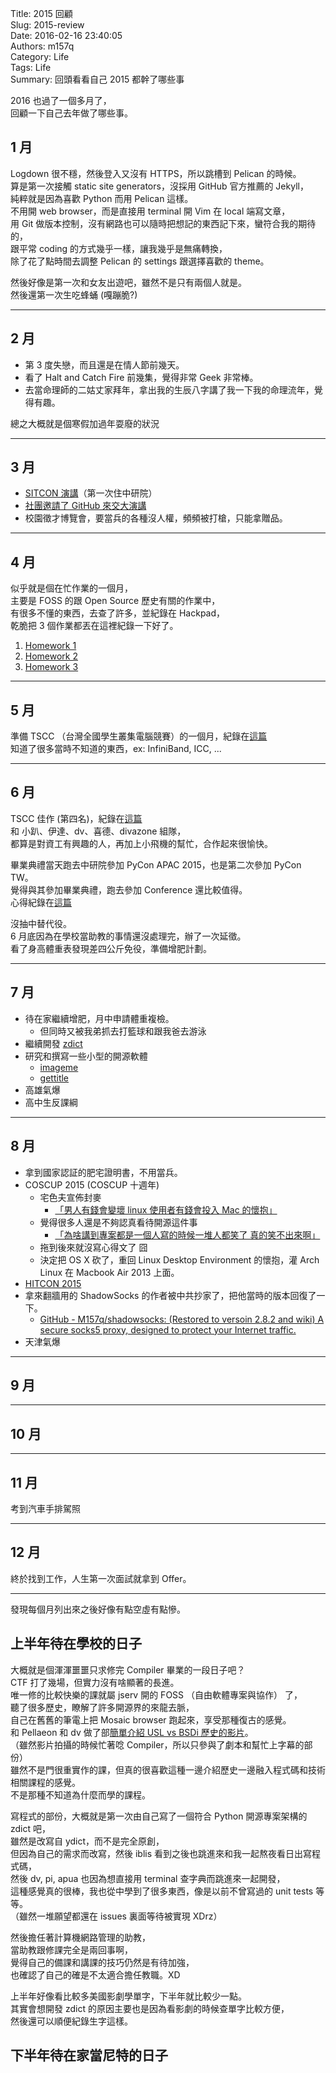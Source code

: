 Title: 2015 回顧  
Slug: 2015-review  
Date: 2016-02-16 23:40:05  
Authors: m157q  
Category: Life  
Tags: Life  
Summary: 回頭看看自己 2015 都幹了哪些事  
  
2016 也過了一個多月了，  
回顧一下自己去年做了哪些事。  
  
## 1 月  
  
Logdown 很不穩，然後登入又沒有 HTTPS，所以跳槽到 Pelican 的時候。  
算是第一次接觸 static site generators，沒採用 GitHub 官方推薦的 Jekyll，  
純粹就是因為喜歡 Python 而用 Pelican 這樣。  
不用開 web browser，而是直接用 terminal 開 Vim 在 local 端寫文章，  
用 Git 做版本控制，沒有網路也可以隨時把想記的東西記下來，蠻符合我的期待的，  
跟平常 coding 的方式幾乎一樣，讓我幾乎是無痛轉換，  
除了花了點時間去調整 Pelican 的 settings 跟選擇喜歡的 theme。  
  
然後好像是第一次和女友出遊吧，雖然不是只有兩個人就是。  
然後還第一次生吃蜂蛹 (嘎蹦脆?)  
  
---  
  
## 2 月  
  
+ 第 3 度失戀，而且還是在情人節前幾天。  
+ 看了 Halt and Catch Fire 前幾集，覺得非常 Geek 非常棒。  
+ 去當命理師的二姑丈家拜年，拿出我的生辰八字講了我一下我的命理流年，覺得有趣。  
  
總之大概就是個寒假加過年耍廢的狀況  
  
---  
  
## 3 月  
  
+ [SITCON 演講](/posts/2015/03/11/sitcon-2015-android-repackaged-app-detection-system/)（第一次住中研院）  
+ [社團邀請了 GitHub 來交大演講](/posts/2015/03/20/github-talk-advanced-git-and-ci-in-nctu/)  
+ 校園徵才博覽會，要當兵的各種沒人權，頻頻被打槍，只能拿贈品。  
  
---  
  
## 4 月  
  
似乎就是個在忙作業的一個月，  
主要是 FOSS 的跟 Open Source 歷史有關的作業中，  
有很多不懂的東西，去查了許多，並紀錄在 Hackpad，  
乾脆把 3 個作業都丟在這裡紀錄一下好了。  
  
1. [Homework 1](https://fossapc.hackpad.com/Homework-1-Spring-2015-xRiTawd3dQN)  
2. [Homework 2](https://fossapc.hackpad.com/Homework-2-Spring-2015-bx8iaziDzsL)  
3. [Homework 3](https://fossapc.hackpad.com/Homework-3-Spring-2015-u47zBtEgHKN)  
  
---  
  
## 5 月  
  
準備 TSCC （台灣全國學生叢集電腦競賽）的一個月，紀錄在[這篇](/posts/2015/05/02/note-for-tscc-2015/)  
知道了很多當時不知道的東西，ex: InfiniBand, ICC, ...  
  
---  
  
## 6 月  
  
TSCC 佳作 (第四名)，紀錄在[這篇](/posts/2015/09/15/tscc-2015-notes-and-thoughts/)  
和 小趴、伊達、dv、喜德、divazone 組隊，  
都算是對資工有興趣的人，再加上小飛機的幫忙，合作起來很愉快。  
  
畢業典禮當天跑去中研院參加 PyCon APAC 2015，也是第二次參加 PyCon TW。  
覺得與其參加畢業典禮，跑去參加 Conference 還比較值得。  
心得紀錄在[這篇](/posts/2015/07/26/pycon-apac-2015-notes-and-thoughts/)  
  
沒抽中替代役。  
6 月底因為在學校當助教的事情還沒處理完，辦了一次延徵。  
看了身高體重表發現差四公斤免役，準備增肥計劃。  
  
---  
  
## 7 月  
  
+ 待在家繼續增肥，月中申請體重複檢。  
    + 但同時又被我弟抓去打籃球和跟我爸去游泳  
+ 繼續開發 [zdict](https://github.com/zdict/zdict)  
+ 研究和撰寫一些小型的開源軟體  
    + [imageme](https://github.com/M157q/imageme)  
    + [gettitle](https://github.com/M157q/gettitle)  
+ 高雄氣爆  
+ 高中生反課綱  
  
---  
  
## 8 月  
  
+ 拿到國家認証的肥宅證明書，不用當兵。  
+ COSCUP 2015 (COSCUP 十週年)  
    + 宅色夫宣佈封麥  
        + [「男人有錢會變壞 linux 使用者有錢會投入 Mac 的懷抱」](https://twitter.com/welkineins/status/632397066698756097)  
    + 覺得很多人還是不夠認真看待開源這件事  
        + [「為啥講到專案都是一個人寫的時候一堆人都笑了 真的笑不出來啊」](https://twitter.com/M157q/statuses/632819732501041152)  
    + 拖到後來就沒寫心得文了 囧  
    + 決定把 OS X 砍了，重回 Linux Desktop Environment 的懷抱，灌 Arch Linux 在 Macbook Air 2013 上面。  
+ [HITCON 2015](/posts/2015/08/29/hitcon-2015-iot-wargame/)  
+ 拿來翻牆用的 ShadowSocks 的作者被中共抄家了，把他當時的版本回復了一下。  
    + [GitHub - M157q/shadowsocks: (Restored to versoin 2.8.2 and wiki) A secure socks5 proxy, designed to protect your Internet traffic.](https://github.com/M157q/shadowsocks)  
+ 天津氣爆  
  
---  
  
## 9 月  
  
---  
  
## 10 月  
  
---  
  
## 11 月  
  
考到汽車手排駕照  
  
---  
  
## 12 月  
  
終於找到工作，人生第一次面試就拿到 Offer。  
  
---  
  
發現每個月列出來之後好像有點空虛有點慘。  
  
## 上半年待在學校的日子  
  
大概就是個渾渾噩噩只求修完 Compiler 畢業的一段日子吧？  
CTF 打了幾場，但實力沒有啥顯著的長進。  
唯一修的比較快樂的課就屬 jserv 開的 FOSS （自由軟體專案與協作） 了，  
聽了很多歷史，瞭解了許多開源界的來龍去脈，  
自己在舊舊的筆電上把 Mosaic browser 跑起來，享受那種復古的感覺。  
和 Pellaeon 和 dv 做了部[簡單介紹 USL vs BSDi 歷史的影片](https://www.youtube.com/watch?v=LLtj41eyvcA)。  
（雖然影片拍攝的時候忙著唸 Compiler，所以只參與了劇本和幫忙上字幕的部份）  
雖然不是門很重實作的課，但真的很喜歡這種一邊介紹歷史一邊融入程式碼和技術相關課程的感覺。  
不是那種不知道為什麼而學的課程。  
  
寫程式的部份，大概就是第一次由自己寫了一個符合 Python 開源專案架構的 zdict 吧，  
雖然是改寫自 ydict，而不是完全原創，  
但因為自己的需求而改寫，然後 iblis 看到之後也跳進來和我一起熬夜看日出寫程式碼，  
然後 dv, pi, apua 也因為想直接用 terminal 查字典而跳進來一起開發，  
這種感覺真的很棒，我也從中學到了很多東西，像是以前不曾寫過的 unit tests 等等。  
（雖然一堆願望都還在 issues 裏面等待被實現 XDrz）  
  
然後擔任著計算機網路管理的助教，  
當助教跟修課完全是兩回事啊，  
覺得自己的備課和講課的技巧仍然是有待加強，  
也確認了自己的確是不太適合擔任教職。XD  
  
上半年好像看比較多美國影劇學單字，下半年就比較少一點。  
其實會想開發 zdict 的原因主要也是因為看影劇的時候查單字比較方便，  
然後還可以順便紀錄生字這樣。  
  
  
## 下半年待在家當尼特的日子  
  
  
